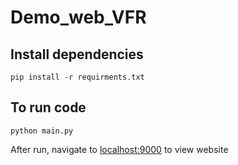 # Demo_web_VFR

## Install dependencies

``
pip install -r requirments.txt
``


## To run code
``
python main.py
``

After run, navigate to [localhost:9000](http://localhost:9000/) to view website